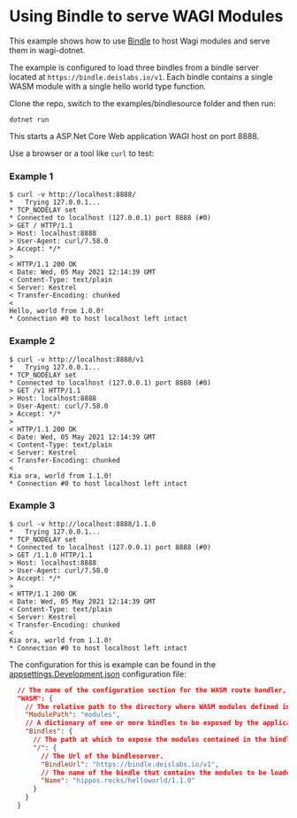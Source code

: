 # Using Bindle to serve WAGI Modules

This example shows how to use [Bindle](https://github.com/deislabs/bindle) to host Wagi modules and serve them in wagi-dotnet.

The example is configured to load three bindles from a bindle server located at `https://bindle.deislabs.io/v1`. Each bindle contains a single WASM module with a single hello world type function.

Clone the repo, switch to the examples/bindlesource folder and then run:

``` Console
dotnet run
```

This starts a ASP.Net Core Web application WAGI host on port 8888.

Use a browser or a tool like `curl` to test:

### Example 1

``` Console
$ curl -v http://localhost:8888/
*   Trying 127.0.0.1...
* TCP_NODELAY set
* Connected to localhost (127.0.0.1) port 8888 (#0)
> GET / HTTP/1.1
> Host: localhost:8888
> User-Agent: curl/7.58.0
> Accept: */*
>
< HTTP/1.1 200 OK
< Date: Wed, 05 May 2021 12:14:39 GMT
< Content-Type: text/plain
< Server: Kestrel
< Transfer-Encoding: chunked
<
Hello, world from 1.0.0!
* Connection #0 to host localhost left intact
```

### Example 2

``` Console
$ curl -v http://localhost:8888/v1
*   Trying 127.0.0.1...
* TCP_NODELAY set
* Connected to localhost (127.0.0.1) port 8888 (#0)
> GET /v1 HTTP/1.1
> Host: localhost:8888
> User-Agent: curl/7.58.0
> Accept: */*
>
< HTTP/1.1 200 OK
< Date: Wed, 05 May 2021 12:14:39 GMT
< Content-Type: text/plain
< Server: Kestrel
< Transfer-Encoding: chunked
<
Kia ora, world from 1.1.0!
* Connection #0 to host localhost left intact
```

### Example 3

``` Console
$ curl -v http://localhost:8888/1.1.0
*   Trying 127.0.0.1...
* TCP_NODELAY set
* Connected to localhost (127.0.0.1) port 8888 (#0)
> GET /1.1.0 HTTP/1.1
> Host: localhost:8888
> User-Agent: curl/7.58.0
> Accept: */*
>
< HTTP/1.1 200 OK
< Date: Wed, 05 May 2021 12:14:39 GMT
< Content-Type: text/plain
< Server: Kestrel
< Transfer-Encoding: chunked
<
Kia ora, world from 1.1.0!
* Connection #0 to host localhost left intact
```

The configuration for this is example can be found in the [appsettings.Development.json](appsettings.Development.json) configuration file:

``` json
  // The name of the configuration section for the WASM route handler, by default this is expected to be called WASM.
  "WASM": {
    // The relative path to the directory where WASM modules defined in this configuration section are to be downloaded to.
    "ModulePath": "modules",
    // A dictionary of one or more bindles to be exposed by the application
    "Bindles": {
      // The path at which to expose the modules contained in the bindle
      "/": {
        // The Url of the bindleserver.
        "BindleUrl": "https://bindle.deislabs.io/v1",
        // The name of the bindle that contains the modules to be loaded.
        "Name": "hippos.rocks/helloworld/1.1.0"
      }
    }
  }

```
